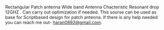 Rectangular Patch antenna
Wide band Antenna Chacteristic
Resonant drop 12GHZ .
Can carry out optimization if needed. 
This sourse can be used as base for Scriptbased design for patch antenna.
If there is any help needed you can reach me out- haran0892@gmail.com.
